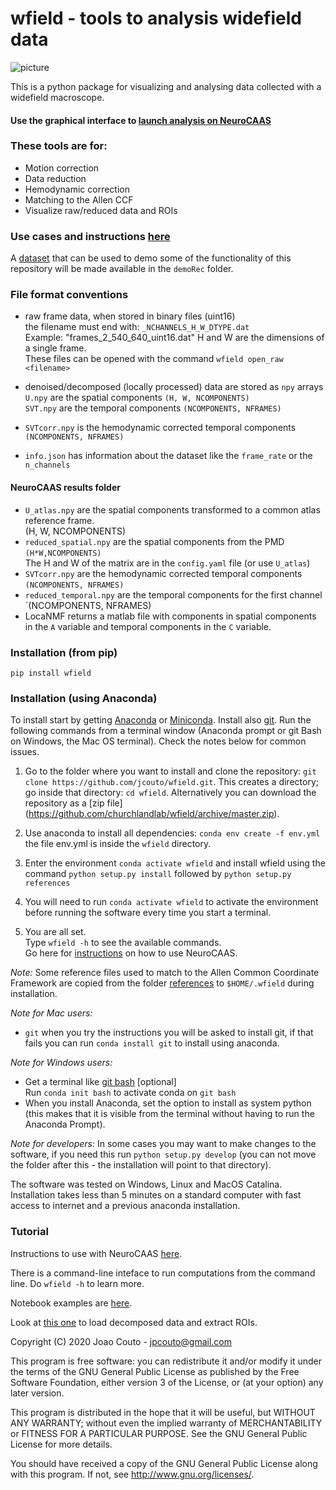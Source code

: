 # wfield - tools to analysis widefield data

![picture](images/timelapse.png)

This is a python package for visualizing and analysing data collected with a widefield macroscope.

#### Use the graphical interface to [launch analysis on NeuroCAAS](usecases.md)

### These tools are for:
  - Motion correction
  - Data reduction
  - Hemodynamic correction
  - Matching to the Allen CCF
  - Visualize raw/reduced data and ROIs

### Use cases and instructions [here](usecases.md)

A [dataset](http://repository.cshl.edu/id/eprint/38599/) that can be used to demo some of the functionality of this repository will be made available in the ``demoRec`` folder.

### File format conventions

  - raw frame data, when stored in binary files (uint16) <br />
    the filename must end with: `_NCHANNELS_H_W_DTYPE.dat` <br />
    Example: "frames_2_540_640_uint16.dat" H and W are the dimensions of a single frame. <br />
    These files can be opened with the command `wfield open_raw <filename>` <br />

  - denoised/decomposed (locally processed) data are stored as `npy` arrays <br /> 
  `U.npy` are the spatial components `(H, W, NCOMPONENTS)` <br />
  `SVT.npy` are the temporal components `(NCOMPONENTS, NFRAMES)` <br />
  
  - `SVTcorr.npy` is the hemodynamic corrected temporal components `(NCOMPONENTS, NFRAMES)`
  
  - `info.json` has information about the dataset like the `frame_rate` or the `n_channels`

#### NeuroCAAS results folder

  - `U_atlas.npy` are the spatial components transformed to a common atlas reference frame. <br />  (H, W, NCOMPONENTS)
  - `reduced_spatial.npy` are the spatial components from the PMD `(H*W,NCOMPONENTS)` <br />
    The H and W of the matrix are in the `config.yaml` file (or use `U_atlas`)
  - `SVTcorr.npy` are the hemodynamic corrected temporal components `(NCOMPONENTS, NFRAMES)`<br />
  - `reduced_temporal.npy` are the temporal components for the first channel `(NCOMPONENTS, NFRAMES)
  - LocaNMF returns a matlab file with components in spatial components in the `A` variable and temporal components in the `C` variable.

### Installation (from pip)

``pip install wfield``

### Installation (using Anaconda)

To install start by getting [Anaconda](https://www.anaconda.com/distribution/#download-section) or [Miniconda](https://docs.conda.io/en/latest/miniconda.html). Install also [git](https://git-scm.com/book/en/v2/Getting-Started-Installing-Git). Run the following commands from a terminal window (Anaconda prompt or git Bash on Windows, the Mac OS terminal). Check the notes below for common issues.

1. Go to the folder where you want to install and clone the repository: ``git clone https://github.com/jcouto/wfield.git``. This creates a directory; go inside that directory: ``cd wfield``. Alternatively you can download the repository as a [zip file] (https://github.com/churchlandlab/wfield/archive/master.zip).

2. Use anaconda to install all dependencies: ``conda env create -f env.yml`` the file env.yml is inside the ``wfield`` directory.

3. Enter the environment ``conda activate wfield`` and install wfield using the command ``python setup.py install`` followed by ``python setup.py references``

4. You will need to run `conda activate wfield` to activate the environment before running the software every time you start a terminal.

5. You are all set. <br /> Type ``wfield -h`` to see the available commands. <br /> Go here for [instructions](https://github.com/jcouto/wfield/tree/master/usecases.md) on how to use NeuroCAAS.


*Note:* Some reference files used to match to the Allen Common Coordinate Framework are copied from the folder [references](https://github.com/jcouto/wfield/tree/master/references) to ``$HOME/.wfield`` during installation. 

*Note for Mac users:*

   - ``git`` when you try the instructions you will be asked to install git, if that fails you can run ``conda install git`` to install using anaconda. 

*Note for Windows users:*

   - Get a terminal like [git bash](https://git-scm.com/downloads) [optional] <br />
   Run ``conda init bash`` to activate conda on ``git bash``
   - When you install Anaconda,  set the option to install as system python (this makes that it is visible from the terminal without having to run the Anaconda Prompt).


*Note for developers:* In some cases you may want to make changes to the software, if you need this run ``python setup.py develop`` (you can not move the folder after this - the installation will point to that directory).


The software was tested on Windows, Linux and MacOS Catalina. Installation takes less than 5 minutes on a standard computer with fast access to internet and a previous anaconda installation.

### Tutorial

Instructions to use with NeuroCAAS [here](https://github.com/jcouto/wfield/tree/master/usecases.md).
<br/>

There is a command-line inteface to run computations from the command line. Do `wfield -h` to learn more. <br/> 

Notebook examples are [here](https://github.com/jcouto/wfield/tree/master/notebooks).

Look at [this one](https://github.com/jcouto/wfield/tree/master/notebooks/tutorial_example_warping_stack_ROIs.ipynb) to load decomposed data and extract ROIs. 
<br/>


Copyright (C) 2020 Joao Couto - jpcouto@gmail.com

This program is free software: you can redistribute it and/or modify
it under the terms of the GNU General Public License as published by
the Free Software Foundation, either version 3 of the License, or
(at your option) any later version.

This program is distributed in the hope that it will be useful,
but WITHOUT ANY WARRANTY; without even the implied warranty of
MERCHANTABILITY or FITNESS FOR A PARTICULAR PURPOSE.  See the
GNU General Public License for more details.

You should have received a copy of the GNU General Public License
along with this program.  If not, see <http://www.gnu.org/licenses/>.
